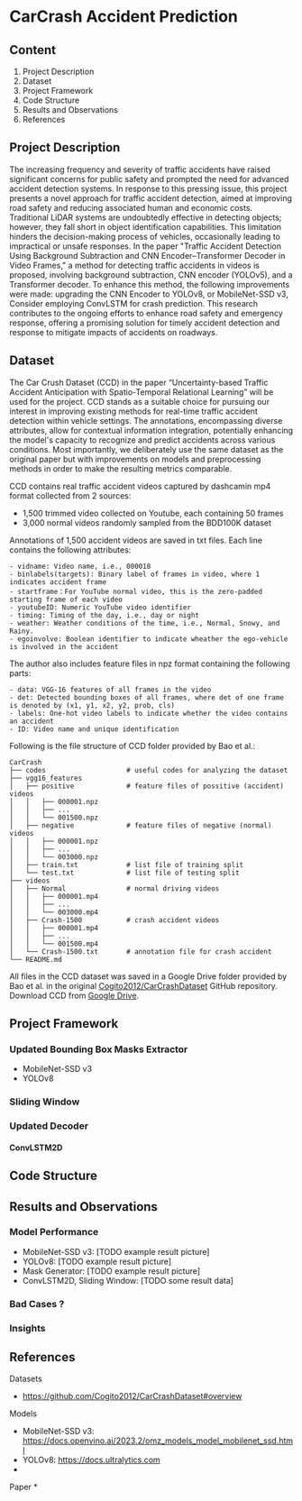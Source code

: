 # CarCrash Accident Prediction


## Content

1. Project Description
2. Dataset
3. Project Framework
4. Code Structure
5. Results and Observations
6. References

## Project Description

The increasing frequency and severity of traffic accidents have raised significant concerns for public safety and prompted the need for advanced accident detection systems. In response to this pressing issue, this project presents a novel approach for traffic accident detection, aimed at improving road safety and reducing associated human and economic costs. Traditional LiDAR systems are undoubtedly effective in detecting objects; however, they fall short in object identification capabilities. This limitation hinders the decision-making process of vehicles, occasionally leading to impractical or unsafe responses. In the paper "Traffic Accident Detection Using Background Subtraction and CNN Encoder–Transformer Decoder in Video Frames," a method for detecting traffic accidents in videos is proposed, involving background subtraction, CNN encoder (YOLOv5), and a Transformer decoder. To enhance this method, the following improvements were made: upgrading the CNN Encoder to YOLOv8, or MobileNet-SSD v3, Consider employing ConvLSTM for crash prediction. This research contributes to the ongoing efforts to enhance road safety and emergency response, offering a promising solution for timely accident detection and response to mitigate impacts of accidents on roadways.


## Dataset

The Car Crush Dataset (CCD) in the paper “Uncertainty-based Traffic Accident Anticipation with Spatio-Temporal Relational Learning” will be used for the project. CCD stands as a suitable choice for pursuing our interest in improving existing methods for real-time traffic accident detection within vehicle settings. The annotations, encompassing diverse attributes, allow for contextual information integration, potentially enhancing the model's capacity to recognize and predict accidents across various conditions. Most importantly, we deliberately use the same dataset as the original paper but with improvements on models and preprocessing methods in order to make the resulting metrics comparable. 

CCD contains real traffic accident videos captured by dashcamin mp4 format collected from 2 sources: 
* 1,500 trimmed video collected on Youtube, each containing 50 frames
* 3,000 normal videos randomly sampled from the BDD100K dataset

Annotations of 1,500 accident videos are saved in txt files. Each line contains the following attributes:
```
- vidname: Video name, i.e., 000018
- binlabels(targets): Binary label of frames in video, where 1 indicates accident frame
- startframe：For YouTube normal video, this is the zero-padded starting frame of each video
- youtubeID: Numeric YouTube video identifier
- timing: Timing of the day, i.e., day or night
- weather: Weather conditions of the time, i.e., Normal, Snowy, and Rainy.
- egoinvolve: Boolean identifier to indicate wheather the ego-vehicle is involved in the accident
```

The author also includes feature files in npz format containing the following parts:
```
- data: VGG-16 features of all frames in the video
- det: Detected bounding boxes of all frames, where det of one frame is denoted by (x1, y1, x2, y2, prob, cls)
- labels: One-hot video labels to indicate whether the video contains an accident
- ID: Video name and unique identification
```

Following is the file structure of CCD folder provided by Bao et al.:
```
CarCrash
├── codes                    # useful codes for analyzing the dataset
├── vgg16_features
│   ├── positive             # feature files of possitive (accident) videos
│   │   ├── 000001.npz
│   │   ├── ...
│   │   └── 001500.npz
│   ├── negative             # feature files of negative (normal) videos
│   │   ├── 000001.npz
│   │   ├── ...
│   │   └── 003000.npz
│   ├── train.txt            # list file of training split 
│   └── test.txt             # list file of testing split 
├── videos
│   ├── Normal               # normal driving videos
│   │   ├── 000001.mp4
│   │   ├── ...
│   │   └── 003000.mp4
│   ├── Crash-1500           # crash accident videos
│   │   ├── 000001.mp4
│   │   ├── ...
│   │   └── 001500.mp4
│   └── Crash-1500.txt       # annotation file for crash accident
└── README.md
```

All files in the CCD dataset was saved in a Google Drive folder provided by Bao et al. in the original [Cogito2012/CarCrashDataset](https://github.com/Cogito2012/CarCrashDataset#overview) GitHub repository. Download CCD from [Google Drive](https://drive.google.com/drive/folders/1NUwC-bkka0-iPqhEhIgsXWtj0DA2MR-F).



## Project Framework
### Updated Bounding Box Masks Extractor
* MobileNet-SSD v3
* YOLOv8
### Sliding Window
### Updated Decoder
#### ConvLSTM2D


## Code Structure

## Results and Observations

### Model Performance
* MobileNet-SSD v3: [TODO example result picture]
* YOLOv8: [TODO example result picture]
* Mask Generator: [TODO example result picture]
* ConvLSTM2D, Sliding Window: [TODO some result data]
### Bad Cases ?

### Insights

## References
Datasets
* https://github.com/Cogito2012/CarCrashDataset#overview

Models
* MobileNet-SSD v3: https://docs.openvino.ai/2023.2/omz_models_model_mobilenet_ssd.html
* YOLOv8: https://docs.ultralytics.com
* 

Paper
* 
